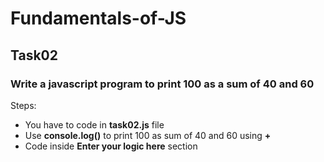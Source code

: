 # Fundamentals-of-JS
## Task02
### Write a javascript program to print 100 as a sum of 40 and 60
Steps:
- You have to code in **task02.js** file
- Use **console.log()** to print 100 as sum of 40 and 60 using **+**
- Code inside **Enter your logic here** section
